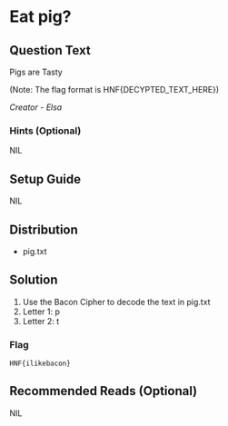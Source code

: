 # Eat pig?

## Question Text

Pigs are Tasty

(Note: The flag format is HNF{DECYPTED_TEXT_HERE})

*Creator - Elsa*

### Hints (Optional)
NIL

## Setup Guide
NIL

## Distribution
- pig.txt

## Solution
1. Use the Bacon Cipher to decode the text in pig.txt
2. Letter 1: p
3. Letter 2: t

### Flag
`HNF{ilikebacon}`

## Recommended Reads (Optional)
NIL